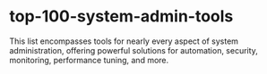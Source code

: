 # top-100-system-admin-tools
This list encompasses tools for nearly every aspect of system administration, offering powerful solutions for automation, security, monitoring, performance tuning, and more.
